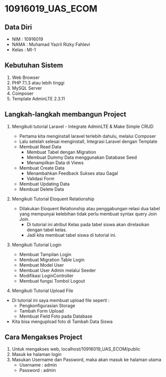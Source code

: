 # 10916019_UAS_ECOM


## Data Diri
- NIM   : 10916019
- NAMA  : Muhamad Yazril Rizky Fahlevi
- Kelas : MI-1

## Kebutuhan Sistem
1. Web Browser
2. PHP 7.1.3 atau lebih tinggi
3. MySQL Server
4. Composer
5. Template AdminLTE 2.3.11

## Langkah-langkah membangun Project
1. Mengikuti tutorial Laravel - Integrate AdminLTE & Make Simple CRUD
    - Pertama kita menginstall laravel terlebih dahulu, melalui Composer
    - Lalu setelah selesai menginstall, Integrasi Laravel dengan Template
    - Membuat Read Data
        - Membuat Tabel dengan Migration
        - Membuat Dummy Data menggunakan Database Seed
        - Menampilkan Data di Views
    - Membuat Create Data
        - Menambahkan Feedback Sukses atau Gagal
        - Validasi Form
    - Membuat Updating Data
    - Membuat Delete Data

2. Mengikuti Tutorial Eloquent Relationship

    - Dilakukan Eloquent Relationship atau penggabungan relasi dua tabel yang mempunyai kelebihan tidak perlu membuat syntax query Join Join.
        - Di tutorial ini atribut Kelas pada tabel siswa akan direlasikan dengan tabel kelas.
        - Jadi kita membuat tabel siswa di tutorial ini.

3. Mengikuti Tutorial Login 

    - Membuat Tampilan Login 
    - Membuat Migration Table Login
    - Membuat Model User
    - Membuat User Admin melalui Seeder
    - Modifikasi LoginController
    - Membuat fungsi Tombol Logout 
    
4. Mengikuti Tutorial Upload File    
 
- Di tutorial ini saya membuat upload file seperti :
    - Pengkonfigurasian Storage
    - Tambah Form Upload 
    - Membuat Field Foto pada Database
- Kita bisa mengupload foto di Tambah Data Siswa

## Cara Mengakses Project

1. Untuk mengakses web, localhost/10916019_UAS_ECOM/public
2. Masuk ke halaman login 
3. Masukan Username dan Password, maka akan masuk ke halaman utama
    - Username : admin
    - Password : admin
    
